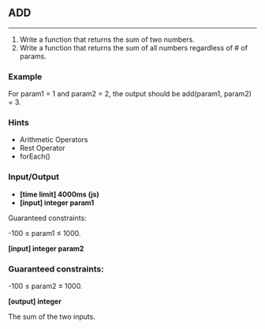 ## ADD

---
1. Write a function that returns the sum of two numbers.
2. Write a function that returns the sum of all numbers regardless of # of params.

### Example

For param1 = 1 and param2 = 2, the output should be
add(param1, param2) = 3.

### Hints
-   Arithmetic Operators
-   Rest Operator
-   forEach()

### Input/Output

- **[time limit] 4000ms (js)**
- **[input] integer param1**

Guaranteed constraints:

-100 ≤ param1 ≤ 1000.

**[input] integer param2**

### Guaranteed constraints:
-100 ≤ param2 ≤ 1000.

**[output] integer**

The sum of the two inputs.
